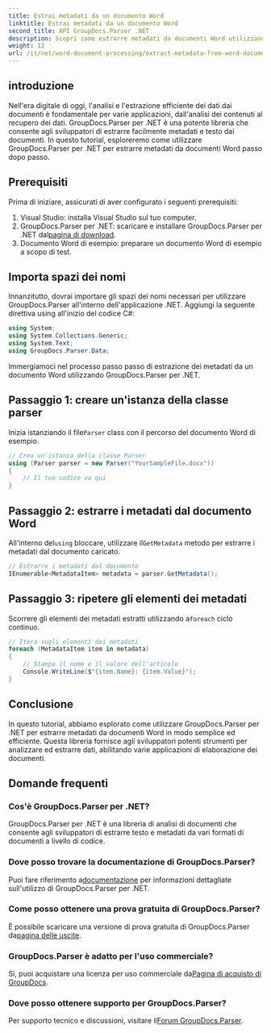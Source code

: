 ```yaml
---
title: Estrai metadati da un documento Word
linktitle: Estrai metadati da un documento Word
second_title: API GroupDocs.Parser .NET
description: Scopri come estrarre metadati da documenti Word utilizzando GroupDocs.Parser per .NET. Semplici passaggi per analizzare e recuperare le informazioni del documento.
weight: 12
url: /it/net/word-document-processing/extract-metadata-from-word-document/
---
```

## introduzione
Nell'era digitale di oggi, l'analisi e l'estrazione efficiente dei dati dai documenti è fondamentale per varie applicazioni, dall'analisi dei contenuti al recupero dei dati. GroupDocs.Parser per .NET è una potente libreria che consente agli sviluppatori di estrarre facilmente metadati e testo dai documenti. In questo tutorial, esploreremo come utilizzare GroupDocs.Parser per .NET per estrarre metadati da documenti Word passo dopo passo.
## Prerequisiti
Prima di iniziare, assicurati di aver configurato i seguenti prerequisiti:
1. Visual Studio: installa Visual Studio sul tuo computer.
2.  GroupDocs.Parser per .NET: scaricare e installare GroupDocs.Parser per .NET dal[pagina di download](https://releases.groupdocs.com/parser/net/).
3. Documento Word di esempio: preparare un documento Word di esempio a scopo di test.
## Importa spazi dei nomi
Innanzitutto, dovrai importare gli spazi dei nomi necessari per utilizzare GroupDocs.Parser all'interno dell'applicazione .NET. Aggiungi la seguente direttiva using all'inizio del codice C#:
```csharp
using System;
using System.Collections.Generic;
using System.Text;
using GroupDocs.Parser.Data;
```
Immergiamoci nel processo passo passo di estrazione dei metadati da un documento Word utilizzando GroupDocs.Parser per .NET.
## Passaggio 1: creare un'istanza della classe parser
 Inizia istanziando il file`Parser` class con il percorso del documento Word di esempio.
```csharp
// Crea un'istanza della classe Parser
using (Parser parser = new Parser("YourSampleFile.docx"))
{
    // Il tuo codice va qui
}
```
## Passaggio 2: estrarre i metadati dal documento Word
 All'interno del`using` bloccare, utilizzare il`GetMetadata` metodo per estrarre i metadati dal documento caricato.
```csharp
// Estrarre i metadati dal documento
IEnumerable<MetadataItem> metadata = parser.GetMetadata();
```
## Passaggio 3: ripetere gli elementi dei metadati
 Scorrere gli elementi dei metadati estratti utilizzando a`foreach` ciclo continuo.
```csharp
// Itera sugli elementi dei metadati
foreach (MetadataItem item in metadata)
{
    // Stampa il nome e il valore dell'articolo
    Console.WriteLine($"{item.Name}: {item.Value}");
}
```
## Conclusione
In questo tutorial, abbiamo esplorato come utilizzare GroupDocs.Parser per .NET per estrarre metadati da documenti Word in modo semplice ed efficiente. Questa libreria fornisce agli sviluppatori potenti strumenti per analizzare ed estrarre dati, abilitando varie applicazioni di elaborazione dei documenti.

## Domande frequenti
### Cos'è GroupDocs.Parser per .NET?
GroupDocs.Parser per .NET è una libreria di analisi di documenti che consente agli sviluppatori di estrarre testo e metadati da vari formati di documenti a livello di codice.
### Dove posso trovare la documentazione di GroupDocs.Parser?
 Puoi fare riferimento a[documentazione](https://tutorials.groupdocs.com/parser/net/) per informazioni dettagliate sull'utilizzo di GroupDocs.Parser per .NET.
### Come posso ottenere una prova gratuita di GroupDocs.Parser?
 È possibile scaricare una versione di prova gratuita di GroupDocs.Parser da[pagina delle uscite](https://releases.groupdocs.com/).
### GroupDocs.Parser è adatto per l'uso commerciale?
 Sì, puoi acquistare una licenza per uso commerciale da[Pagina di acquisto di GroupDocs](https://purchase.groupdocs.com/buy).
### Dove posso ottenere supporto per GroupDocs.Parser?
 Per supporto tecnico e discussioni, visitare il[Forum GroupDocs.Parser](https://forum.groupdocs.com/c/parser/17).